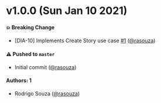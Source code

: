 # v1.0.0 (Sun Jan 10 2021)

#### 💥 Breaking Change

- [DIA-10] Implements Create Story use case [#1](https://github.com/rasouza/diary-core/pull/1) ([@rasouza](https://github.com/rasouza))

#### ⚠️ Pushed to `master`

- Initial commit ([@rasouza](https://github.com/rasouza))

#### Authors: 1

- Rodrigo Souza ([@rasouza](https://github.com/rasouza))
